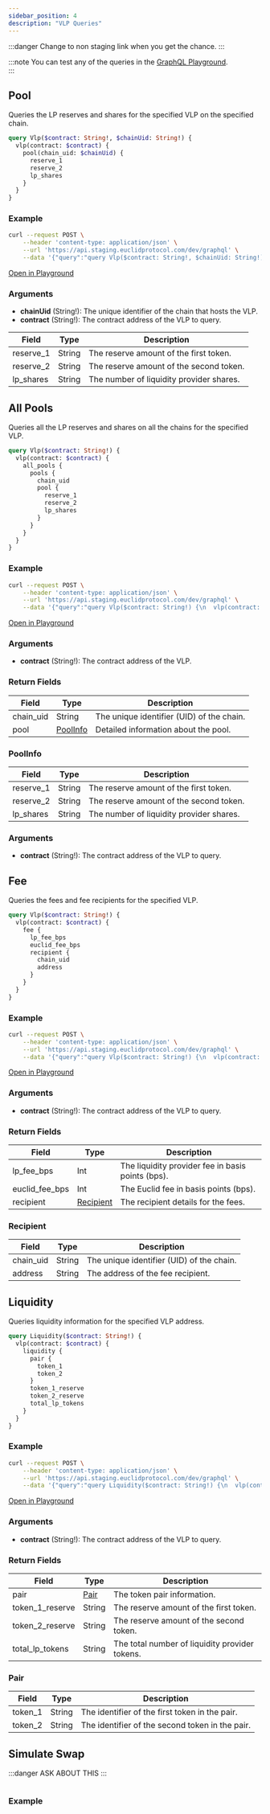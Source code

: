 ```yaml
---
sidebar_position: 4
description: "VLP Queries"
---
```

:::danger
Change to non staging link when you get the chance. 
:::

:::note
You can test any of the queries in the [GraphQL Playground](https://api.staging.euclidprotocol.com/).  
:::

## Pool 
Queries the LP reserves and shares for the specified VLP on the specified chain.

```graphql
query Vlp($contract: String!, $chainUid: String!) {
  vlp(contract: $contract) {
    pool(chain_uid: $chainUid) {
      reserve_1
      reserve_2
      lp_shares
    }
  }
}
```

### Example

```bash
curl --request POST \
    --header 'content-type: application/json' \
    --url 'https://api.staging.euclidprotocol.com/dev/graphql' \
    --data '{"query":"query Vlp($contract: String!, $chainUid: String!) {\n  vlp(contract: $contract) {\n    pool(chain_uid: $chainUid) {\n      reserve_1\n      reserve_2\n      lp_shares\n    }\n  }\n}","variables":{"contract":"wasm1s2lr8u69xammmg3s8hemegcz57y07ae0wa7c7d2adupp6du3neyqk7ee4n","chainUid":"chaine"}}'
```

[Open in Playground](https://api.staging.euclidprotocol.com/dev/?explorerURLState=N4IgJg9gxgrgtgUwHYBcQC4QEcYIE4CeABAGoA2ADgBQAkUEqeAhlCukQMop4CWSA5gEIANEToALJnwCqPMOy68BggJRFgAHSREiAN0pV6jFmzFHuJtZu06iFCBDKHJfAPow57CVKSywVrVtbPAQAZ3xdBFcARkCgohDwvEjXACY4oMpXUMlEjKIAXziipAKQYRBdJl4mACMyMIwQax0NEHNmVjb0NoB3JlC4aNDUsjwADhgANgBOAA8mOCX%2BAGZQ8fEERH4oAC8AVgB2AgAGQ6YEE-7DqEOwVKYwGAoKKaeVpAQCLABrQ4QEAAWJBtYRxNpQFy%2BOTdIgQqEINpaMoFIA)

### Arguments

- **chainUid** (String!): The unique identifier of the chain that hosts the VLP.
- **contract** (String!): The contract address of the VLP to query.

| Field                  | Type   | Description                                             |
|------------------------|--------|---------------------------------------------------------|
| reserve_1              | String | The reserve amount of the first token.                  |
| reserve_2              | String | The reserve amount of the second token.                 |
| lp_shares              | String | The number of liquidity provider shares.                |

## All Pools
Queries all the LP reserves and shares on all the chains for the specified VLP.

```graphql
query Vlp($contract: String!) {
  vlp(contract: $contract) {
    all_pools {
      pools {
        chain_uid
        pool {
          reserve_1
          reserve_2
          lp_shares
        }
      }
    }
  }
}
```

### Example

```bash
curl --request POST \
    --header 'content-type: application/json' \
    --url 'https://api.staging.euclidprotocol.com/dev/graphql' \
    --data '{"query":"query Vlp($contract: String!) {\n  vlp(contract: $contract) {\n    all_pools {\n      pools {\n        chain_uid\n        pool {\n          reserve_1\n          reserve_2\n          lp_shares\n        }\n      }\n    }\n  }\n}","variables":{"contract":"wasm1s2lr8u69xammmg3s8hemegcz57y07ae0wa7c7d2adupp6du3neyqk7ee4n"}}'
```

[Open in Playground](https://api.staging.euclidprotocol.com/dev/?explorerURLState=N4IgJg9gxgrgtgUwHYBcQC4QEcYIE4CeABAGoA2ADgBQAkUEqeAhlCukQMop4CWSA5gEIAlEWAAdJESIA3SlXqMWbInQbdloiVOlEmZMgH0KECGQDOYybt0mzl7TZtQAFkz6GYPMNafS7ZFY6ftJ4COb4MgiGAIy%2BIURhEXhRhgBM8SGUhuZuSZk2AL4FRMXBpb5lhSAANCAyTLxMAEZk4RggjkTiIIoarD3oPQDuTOZwMeZpZHgAHDAAbACcAB5McBv8AMzmsy4IiPxQAF4ArADsBAAM50wIV6PnUOdgaUxgMBQUCx9bSAgELAAa3OCAQABYkD0apJqoUgA)


### Arguments

- **contract** (String!): The contract address of the VLP.

### Return Fields

| Field                  | Type   | Description                                             |
|------------------------|--------|---------------------------------------------------------|
| chain_uid              | String | The unique identifier (UID) of the chain.               |
| pool                   | [PoolInfo](#poolinfo) | Detailed information about the pool.                   |

### PoolInfo

| Field                  | Type   | Description                                             |
|------------------------|--------|---------------------------------------------------------|
| reserve_1              | String | The reserve amount of the first token.                  |
| reserve_2              | String | The reserve amount of the second token.                 |
| lp_shares              | String | The number of liquidity provider shares.                |

### Arguments

- **contract** (String!): The contract address of the VLP to query.

## Fee 
Queries the fees and fee recipients for the specified VLP.

```graphql
query Vlp($contract: String!) {
  vlp(contract: $contract) {
    fee {
      lp_fee_bps
      euclid_fee_bps
      recipient {
        chain_uid
        address
      }
    }
  }
}
```

### Example

```bash
curl --request POST \
    --header 'content-type: application/json' \
    --url 'https://api.staging.euclidprotocol.com/dev/graphql' \
    --data '{"query":"query Vlp($contract: String!) {\n  vlp(contract: $contract) {\n    fee {\n      lp_fee_bps\n      euclid_fee_bps\n      recipient {\n        chain_uid\n        address\n      }\n    }\n  }\n}","variables":{"contract":"wasm1s2lr8u69xammmg3s8hemegcz57y07ae0wa7c7d2adupp6du3neyqk7ee4n"}}'
```

[Open in Playground](https://api.staging.euclidprotocol.com/dev/?explorerURLState=N4IgJg9gxgrgtgUwHYBcQC4QEcYIE4CeABAGoA2ADgBQAkUEqeAhlCukQMop4CWSA5gEIAlEWAAdJESIA3SlXqMWbInQbdloiVOlEAZggRjJu3ZQD6BhOYBGFAM4nTRBDChkeYS4dsOnpvAQoHgoeZBRjHWciKAALJj5zGE9-ZyYwMED7RyjdAF9Ugp0ivJAAGhAZJl4mGzIEewwQbWlxEEUNVjb0NoB3Jns4AEZ7ACYyPAAOGAA2AE4ADyY4Ff4AZntJ2IREfigALwBWAHYCAAZjpgQz-uOoY7BR9JgKChmwGDWkBAIsAGtjoYACxINplSSlPJAA)

### Arguments

- **contract** (String!): The contract address of the VLP to query.

### Return Fields

| Field                  | Type   | Description                                             |
|------------------------|--------|---------------------------------------------------------|
| lp_fee_bps             | Int    | The liquidity provider fee in basis points (bps).       |
| euclid_fee_bps         | Int    | The Euclid fee in basis points (bps).                   |
| recipient              | [Recipient](#recipient) | The recipient details for the fees.                     |

### Recipient

| Field                  | Type   | Description                                             |
|------------------------|--------|---------------------------------------------------------|
| chain_uid              | String | The unique identifier (UID) of the chain.               |
| address                | String | The address of the fee recipient.                       |

## Liquidity 

Queries liquidity information for the specified VLP address.

```graphql
query Liquidity($contract: String!) {
  vlp(contract: $contract) {
    liquidity {
      pair {
        token_1
        token_2
      }
      token_1_reserve
      token_2_reserve
      total_lp_tokens
    }
  }
}
```

### Example

```bash
curl --request POST \
    --header 'content-type: application/json' \
    --url 'https://api.staging.euclidprotocol.com/dev/graphql' \
    --data '{"query":"query Liquidity($contract: String!) {\n  vlp(contract: $contract) {\n    liquidity {\n      pair {\n        token_1\n        token_2\n      }\n      token_1_reserve\n      token_2_reserve\n      total_lp_tokens\n    }\n  }\n}","variables":{"contract":"wasm1s2lr8u69xammmg3s8hemegcz57y07ae0wa7c7d2adupp6du3neyqk7ee4n"}}'
```

[Open in Playground](https://api.staging.euclidprotocol.com/dev/?explorerURLState=N4IgJg9gxgrgtgUwHYBcQC4QEcYIE4CeABADICWOZYZKBAFACRQSp4CGUK6RAyinmSQBzAIQBKIsAA6SIkQBuAGwAOdZqw5ciTFv00TpsuUUUUYVGsUPHjytmTySZNmyggBrZAH0AjM5dybp5IXgBM-jYAvhHGQd4%2BXngIAM748ggxgR7eoYkpaRlGrhAobIpeKl5xSMkx0Ub1kSAANCDybAJsAEaKKRgg1kRSIOp6nMPowwDubMlwPsmhingAHDAAbACcAB5scPtCAMzJKwAWCIhCUABeAKwA7AQADPdsCE8z91D3YKFsYDBlMp1gDDkgEAQsO57ggEAAWJDDZoyJqRIA)

### Arguments

- **contract** (String!): The contract address of the VLP to query.

### Return Fields

| Field                  | Type   | Description                                             |
|------------------------|--------|---------------------------------------------------------|
| pair                   | [Pair](#pair) | The token pair information.                            |
| token_1_reserve        | String | The reserve amount of the first token.                  |
| token_2_reserve        | String | The reserve amount of the second token.                 |
| total_lp_tokens        | String | The total number of liquidity provider tokens.          |

### Pair

| Field                  | Type   | Description                                             |
|------------------------|--------|---------------------------------------------------------|
| token_1                | String | The identifier of the first token in the pair.          |
| token_2                | String | The identifier of the second token in the pair.         |

## Simulate Swap

:::danger
ASK ABOUT THIS 
:::

```graphql

```

### Example
